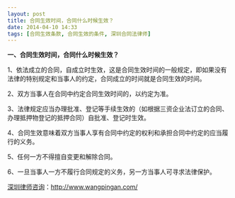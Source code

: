```yaml
---
layout: post
title: 合同生效时间，合同什么时候生效？
date: 2014-04-10 14:33
tags: [合同生效条款, 合同生效的条件, 深圳合同法律师]
---
```

<strong>一、合同生效时间，合同什么时候生效？</strong>

1、依法成立的合同，自成立时生效，这是合同生效时间的一般规定，即如果没有法律的特别规定和当事人的约定，合同成立的时间就是合同生效的时间。

2、双方当事人在合同中约定合同生效时间的，以约定为准。

3、法律规定应当办理批准、登记等手续生效的（如根据三资企业法订立的合同、办理抵押物登记的抵押合同）自批准、登记时生效。

4、合同生效意味着双方当事人享有合同中约定的权利和承担合同中约定的应当履行的义务。

5、任何一方不得擅自变更和解除合同。

6、一旦当事人一方不履行合同规定的义务，另一方当事人可寻求法律保护。

<a href="http://www.wangpingan.com/">深圳律师咨询</a>：<a href="http://www.wangpingan.com/">http://www.wangpingan.com/</a>

